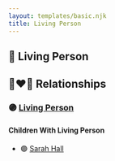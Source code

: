```yaml
---
layout: templates/basic.njk
title: Living Person
---
```

## 🔵 Living Person

## 👩‍❤️‍👨 Relationships

### 🟣 [Living Person](/people/9/9595591)

#### Children With Living Person
* 🟣 [Sarah Hall](/people/4/42804920)